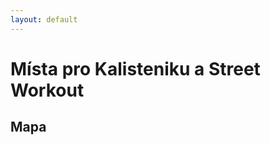 ```yaml
---
layout: default
---
```


# Místa pro Kalisteniku a Street Workout

## Mapa



<div id="zoomDiv" class="radek" ></div>

<div id="map" class="mapa"></div>
<script src='https://api.mapbox.com/mapbox-gl-js/v0.49.0/mapbox-gl.js'></script>
<link href='https://api.mapbox.com/mapbox-gl-js/v0.49.0/mapbox-gl.css' rel='stylesheet' />
<script src="/assets/js/map-mista.min.js"><script>

## Obsah
- Seznam outdoor hřišť
- Seznam indoor posiloven
- Které komunity kam chodí
- Kam chodí Lidé a trenéři
- přidat místo